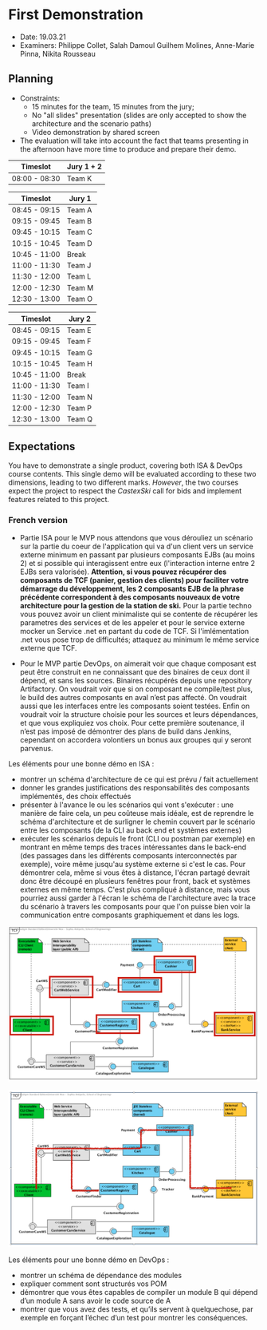 # First Demonstration

  * Date: 19.03.21
  * Examiners: Philippe Collet, Salah Damoul Guilhem Molines, Anne-Marie Pinna, Nikita Rousseau

## Planning

  * Constraints: 
    * 15 minutes for the team, 15 minutes from the jury;
    * No "all slides" presentation (slides are only accepted to show the architecture and the scenario paths)
    * Video demonstration by shared screen    
  * The evaluation will take into account the fact that teams presenting in the afternoon have more time to produce and prepare their demo.

| Timeslot      | Jury 1 + 2    |
|---------------|---------------|
| 08:00 - 08:30 | Team  K       | 

| Timeslot      | Jury 1  | 
|---------------|---------| 
| 08:45 - 09:15 | Team  A |
| 09:15 - 09:45 | Team  B |
| 09:45 - 10:15 | Team  C |
| 10:15 - 10:45 | Team  D | 
| 10:45 - 11:00 | Break   | 
| 11:00 - 11:30 | Team  J |
| 11:30 - 12:00 | Team  L |
| 12:00 - 12:30 | Team  M |
| 12:30 - 13:00 | Team  O |

| Timeslot      | Jury 2  | 
|---------------|---------| 
| 08:45 - 09:15 | Team  E |
| 09:15 - 09:45 | Team  F |
| 09:45 - 10:15 | Team  G |
| 10:15 - 10:45 | Team  H | 
| 10:45 - 11:00 | Break   | 
| 11:00 - 11:30 | Team  I |
| 11:30 - 12:00 | Team  N |
| 12:00 - 12:30 | Team  P |
| 12:30 - 13:00 | Team  Q |

## Expectations

You have to demonstrate a single product, covering both ISA & DevOps course contents. This single demo will be evaluated according to these two dimensions, leading to two different marks. *However*, the two courses expect the project to respect the _CastexSki_ call for bids and implement features related to this project.

### French version

* Partie ISA pour le MVP nous attendons que vous dérouliez un scénario sur la partie du coeur de l'application qui va d'un client vers un service externe minimum en passant par plusieurs composants EJBs (au moins 2) et si possible qui interagissent entre eux (l'interaction interne entre 2 EJBs sera valorisée). **Attention, si vous pouvez récupérer des composants de TCF (panier, gestion des clients) pour faciliter votre démarrage du développement, les 2 composants EJB de la phrase précédente correspondent à des composants nouveaux de votre architecture pour la gestion de la station de ski.** Pour la partie techno vous pouvez avoir un client minimaliste qui se contente de récupérer les parametres des services et de les appeler et pour le service externe mocker un Service .net en partant du code de TCF. Si l'imlémentation .net vous pose trop de difficultés; attaquez au minimum le même service externe que TCF.

* Pour le MVP partie DevOps, on aimerait voir que chaque composant est peut être construit en ne connaissant que des binaires de ceux dont il dépend, et sans les sources. Binaires récupérés depuis une repository Artifactory. On voudrait voir que si on composant ne compile/test plus, le build des autres composants en aval n’est pas affecté. On voudrait aussi que les interfaces entre les composants soient testées. Enfin on voudrait voir la structure choisie pour les sources et leurs dépendances, et que vous expliquiez vos choix. Pour cette première soutenance, il n’est pas imposé de démontrer des plans de build dans Jenkins, cependant on accordera volontiers un bonus aux groupes qui y seront parvenus.

Les éléments pour une bonne démo en ISA :
- montrer un schéma d'architecture de ce qui est prévu / fait actuellement
- donner les grandes justifications des responsabilités des composants implémentés, des choix effectués
- présenter à l'avance le ou les scénarios qui vont s'exécuter : une manière de faire cela, un peu coûteuse mais idéale, est de reprendre le schéma d'architecture et de surligner le chemin couvert par le scénario entre les composants (de la CLI au back end et systèmes externes)
- exécuter les scénarios depuis le front (CLI ou postman par exemple) en montrant en même temps des traces intéressantes dans le back-end (des passages dans les différents composants interconnectés par exemple), voire même jusqu'au système externe si c'est le cas. Pour démontrer cela, même si vous êtes à distance, l'écran partagé devrait donc être découpé en plusieurs fenêtres pour front, back et systèmes externes en même temps. C'est plus compliqué à distance, mais vous pourriez aussi garder à l'écran le schéma de l'architecture avec la trace du scénario à travers les composants pour que l'on puisse bien voir la communication entre composants graphiquement et dans les logs.

<p align="center">
  <img src="https://raw.githubusercontent.com/collet/isa-devops/master/demos/scenariodemo1.png"/>
</p>

<p align="center">
  <img src="https://raw.githubusercontent.com/collet/isa-devops/master/demos/scenariodemo2.png"/>
</p>

Les éléments pour une bonne démo en DevOps :
- montrer un schéma de dépendance des modules
- expliquer comment sont structurés vos POM
- démontrer que vous êtes capables de compiler un module B qui dépend d’un module A sans avoir le code source de A
- montrer que vous avez des tests, et qu’ils servent à quelquechose, par exemple en forçant l’échec d’un test pour montrer les conséquences.


